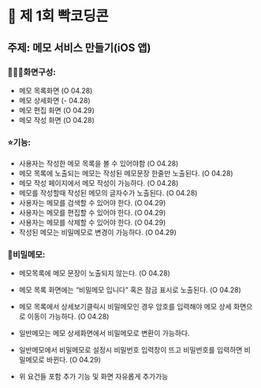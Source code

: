 # 🎉 제 1회 빡코딩콘

## 주제: 메모 서비스 만들기(iOS 앱)

### 👩🏼‍💻화면구성:
- 메모 목록화면 (O 04.28)
- 메모 상세화면 (- 04.28)
- 메모 편집 화면 (O 04.29)
- 메모 작성 화면 (O 04.28)

### ⭐️기능:
- 사용자는 작성한 메모 목록을 볼 수 있어야함 (O 04.28)
- 메모 목록에 노출되는 메모는 작성된 메모문장 한줄만 노출된다. (O 04.28)
- 메모 작성 페이지에서 메모 작성이 가능하다. (O 04.28)
- 메모를 작성할때 작성된 메모의 글자수가 노출된다. (O 04.28)
- 사용자는 메모를 검색할 수 있어야 한다. (O 04.29)
- 사용자는 메모를 편집할 수 있어야 한다. (O 04.29)
- 사용자는 메모를 삭제할 수 있어야 한다. (O 04.29)
- 작성된 메모는 비밀메모로 변경이 가능하다. (O 04.29)

### 🔐비밀메모: 
- 메모목록에 메모 문장이 노출되지 않는다. (O 04.28)
- 메모 목록 화면에는 “비밀메모 입니다” 혹은 잠금 표시로 노출된다. (O 04.28)
- 메모 목록에서 상세보기클릭시 비밀메모인 경우 암호를 입력해야 메모 상세 화면으로 이동이 가능하다. (O 04.28)
- 일반메모는 메모 상세화면에서 비밀메모로 변환이 가능하다.
- 일반메모에서 비밀메모로 설정시 비밀번호 입력창이 뜨고 비밀번호를 입력하면 비밀메모로 바뀐다. (O 04.29)

- 위 요건들 포함 추가 기능 및 화면 자유롭게 추가가능
